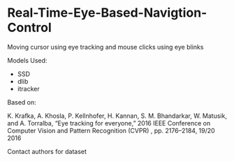 # Real-Time-Eye-Based-Navigtion-Control

Moving cursor using eye tracking and mouse clicks using eye blinks

Models Used:
* SSD
* dlib
* itracker

Based on:

K. Krafka, A. Khosla, P. Kellnhofer, H. Kannan, S. M. Bhandarkar, W. Matusik, and A. Torralba, “Eye
tracking for everyone,”
2016 IEEE Conference on Computer Vision and Pattern Recognition (CVPR) , pp. 2176–2184,
19/20
2016

Contact authors for dataset
